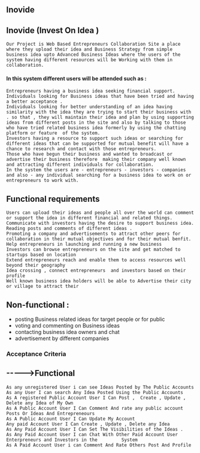 ## Inovide

## Inovide (Invest On Idea )
	Our Project is Web Based Entrepreneurs Collaboration Site a place where they upload their idea and Business Strategy from simple business idea upto Advanced Business Ideas where the users of the system having different resources will be Working with them in collaboration.
#### In this system different users will be attended such as :
	Entrepreneurs having a business idea seeking financial support.
	Individuals looking for Business ideas that have been tried and having a better acceptance .
	Individuals looking for better understanding of an idea having similarity with the idea they are trying to start their business with . so that , they will maintain their idea and plan by using supporting ideas from different posts in the site and also by talking to those who have tried related business idea formerly by using the chatting platform or feature  of the system.
	Investors having a resource to support such ideas or searching for different ideas that can be supported for mutual benefit will have a chance to research and contact with those entrepreneurs. 
	Those who have begun their business and wanted to broadcast or advertise their business therefore  making their company well known and attracting different individuals for collaboration.
	In the system the users are - entrepreneurs - investors - companies  and also - any individual searching for a business idea to work on or entrepreneurs to work with.

## Functional requirements
	Users can upload their ideas and people all over the world can comment or support the idea in different financial and related things.
	Communicate with investors having the desire to support business idea.
	Reading posts and comments of different ideas .
	Promoting a company and advertisements to attract other peers for collaboration in their mutual objectives and for their mutual benfit.
	Help entrepreneurs in launching and running a new business
	Investors can browse entrepreneurs on the site and get matched to startups based on location
	Extend entrepreneurs reach and enable them to access resources well beyond their geography
	Idea crossing , connect entrepreneurs  and investors based on their  profile
	Well known business idea holders will be able to Advertise their city or village to attract their 


## Non-functional : 
 - posting Business related ideas for target people or for public 
 - voting and commenting on Business ideas 
 - contacting business idea owners and chat
 - advertisement by different companies 



### Acceptance Criteria
## ----->Functional 
	As any unregistered User i can see Ideas Posted by The Public Accounts
	As any User I can search Any Idea Posted Using the Public Accounts 
	As A registered Public Account User I Can Post ,  Create , Update ,  Delete any Idea of My Own
	As A Public Account User I Can Comment And rate any public account Posts Or Ideas And Entrepreneours 
	As A Public Account User I Can Update My Account 
	Any paid Account User I Can Create , Update , Delete any Idea 
	As Any Paid Account User I Can Set The Visibilities of the Ideas .
	As Any Paid Account User I can Chat With Other Paid Account User Enterpreneurs and Investors in the 		System
	As A Paid Account User i can Comment And Rate Others Post And Profile

